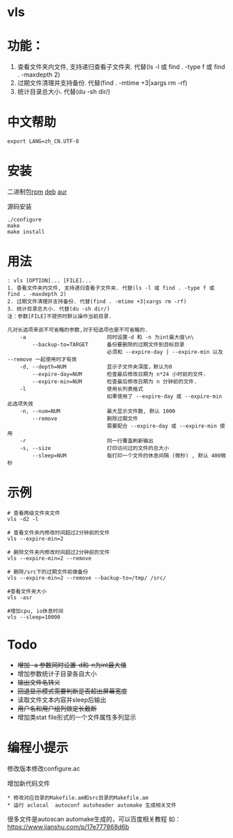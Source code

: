 # vls

功能：
===
1. 查看文件夹内文件, 支持递归查看子文件夹. 代替(ls -l 或 find . -type f 或 find . -maxdepth 2)
2. 过期文件清理并支持备份. 代替(find . -mtime +3|xargs rm -rf)
3. 统计目录总大小. 代替(du -sh dir/)

中文帮助
===
```
export LANG=zh_CN.UTF-8
```

安装
===
二进制包[rpm](http://cloudme.io/vls.rpm) [deb](http://cloudme.io/vls.deb) [aur](https://aur.archlinux.org/packages/vls/)

源码安装
```
./configure
make
make install
```

用法
===
```
: vls [OPTION]... [FILE]...
1. 查看文件夹内文件, 支持递归查看子文件夹. 代替(ls -l 或 find . -type f 或 find . -maxdepth 2)
2. 过期文件清理并支持备份. 代替(find . -mtime +3|xargs rm -rf)
3. 统计目录总大小. 代替(du -sh dir/) 
注：参数[FILE]不提供时默认操作当前目录.

凡对长选项来说不可省略的参数,对于短选项也是不可省略的.
    -a                          同时设置-d 和 -n 为int最大值\n\
        --backup-to=TARGET      备份要删除的过期文件到目标目录
                                必须和 --expire-day | --expire-min 以及 --remove 一起使用时才有效
    -d, --depth=NUM             显示子文件夹深度，默认为0
        --expire-day=NUM        检查最后修改日期为 n*24 小时前的文件.
        --expire-min=NUM        检查最后修改日期为 n 分钟前的文件.
    -l                          使用长列表格式
                                如果使用了 --expire-day 或 --expire-min 此选项失效 
    -n, --num=NUM               最大显示文件数, 默认 1000
        --remove                删除过期文件
                                需要配合 --expire-day 或 --expire-min 使用
    -r                          同一行覆盖刷新输出
    -s, --size                  打印访问过的文件的总大小
        --sleep=NUM             每打印一个文件的休息间隔 (微秒) , 默认 400微秒
```

示例
===
```
# 查看两级文件夹文件
vls -d2 -l

# 查看文件夹内修改时间超过2分钟前的文件
vls --expire-min=2

# 删除文件夹内修改时间超过2分钟前的文件
vls --expire-min=2 --remove

# 删除/src下的过期文件前做备份
vls --expire-min=2 --remove --backup-to=/tmp/ /src/

#查看文件夹大小
vls -asr

#增加cpu, io休息时间
vls --sleep=10000
```

Todo
===
* ~~增加 -a 参数同时设置-d和-n为int最大值~~
* 增加参数统计子目录各自大小
* ~~输出文件名转义~~
* ~~回退显示模式需要判断是否超出屏幕宽度~~
* 读取文件文本内容并sleep后输出
* ~~用户名和用户组列做定长截断~~
* 增加类stat file形式的一个文件属性多列显示

编程小提示
===
修改版本修改configure.ac

增加新代码文件

    * 修改对应目录的Makefile.am和src目录的Makefile.am
    * 运行 aclocal  autoconf autoheader automake 生成相关文件

很多文件是autoscan automake生成的，可以百度相关教程 如：https://www.jianshu.com/p/17e777868d6b   
